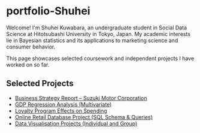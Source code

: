 # portfolio-Shuhei

Welcome! I'm Shuhei Kuwabara, an undergraduate student in Social Data Science at Hitotsubashi University in Tokyo, Japan.  My academic interests lie in Bayesian statistics and its applications to marketing science and consumer behavior.

This page showcases selected coursework and independent projects I have worked on so far.

##  Selected Projects

-  [Business Strategy Report – Suzuki Motor Corporation](./business_strategy_suzuki)
-  [GDP Regression Analysis (Multivariate)](./regression_analysis)
-  [Loyalty Program Effects on Spending](./loyalty_program_report)
-  [Online Retail Database Project (SQL Schema & Queries)](./database_report)
- [Data Visualisation Projects (Individual and Group)](./data_visualisation)
